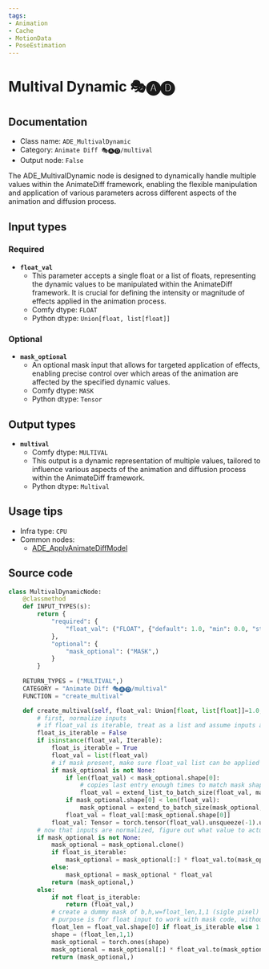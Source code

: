 ```yaml
---
tags:
- Animation
- Cache
- MotionData
- PoseEstimation
---
```


# Multival Dynamic 🎭🅐🅓
## Documentation
- Class name: `ADE_MultivalDynamic`
- Category: `Animate Diff 🎭🅐🅓/multival`
- Output node: `False`

The ADE_MultivalDynamic node is designed to dynamically handle multiple values within the AnimateDiff framework, enabling the flexible manipulation and application of various parameters across different aspects of the animation and diffusion process.
## Input types
### Required
- **`float_val`**
    - This parameter accepts a single float or a list of floats, representing the dynamic values to be manipulated within the AnimateDiff framework. It is crucial for defining the intensity or magnitude of effects applied in the animation process.
    - Comfy dtype: `FLOAT`
    - Python dtype: `Union[float, list[float]]`
### Optional
- **`mask_optional`**
    - An optional mask input that allows for targeted application of effects, enabling precise control over which areas of the animation are affected by the specified dynamic values.
    - Comfy dtype: `MASK`
    - Python dtype: `Tensor`
## Output types
- **`multival`**
    - Comfy dtype: `MULTIVAL`
    - This output is a dynamic representation of multiple values, tailored to influence various aspects of the animation and diffusion process within the AnimateDiff framework.
    - Python dtype: `Multival`
## Usage tips
- Infra type: `CPU`
- Common nodes:
    - [ADE_ApplyAnimateDiffModel](../../ComfyUI-AnimateDiff-Evolved/Nodes/ADE_ApplyAnimateDiffModel.md)



## Source code
```python
class MultivalDynamicNode:
    @classmethod
    def INPUT_TYPES(s):
        return {
            "required": {
                "float_val": ("FLOAT", {"default": 1.0, "min": 0.0, "step": 0.001},),
            },
            "optional": {
                "mask_optional": ("MASK",)
            }
        }
    
    RETURN_TYPES = ("MULTIVAL",)
    CATEGORY = "Animate Diff 🎭🅐🅓/multival"
    FUNCTION = "create_multival"

    def create_multival(self, float_val: Union[float, list[float]]=1.0, mask_optional: Tensor=None):
        # first, normalize inputs
        # if float_val is iterable, treat as a list and assume inputs are floats
        float_is_iterable = False
        if isinstance(float_val, Iterable):
            float_is_iterable = True
            float_val = list(float_val)
            # if mask present, make sure float_val list can be applied to list - match lengths
            if mask_optional is not None:
                if len(float_val) < mask_optional.shape[0]:
                    # copies last entry enough times to match mask shape
                    float_val = extend_list_to_batch_size(float_val, mask_optional.shape[0])
                if mask_optional.shape[0] < len(float_val):
                    mask_optional = extend_to_batch_size(mask_optional, len(float_val))
                float_val = float_val[:mask_optional.shape[0]]
            float_val: Tensor = torch.tensor(float_val).unsqueeze(-1).unsqueeze(-1)
        # now that inputs are normalized, figure out what value to actually return
        if mask_optional is not None:
            mask_optional = mask_optional.clone()
            if float_is_iterable:
                mask_optional = mask_optional[:] * float_val.to(mask_optional.dtype).to(mask_optional.device)
            else:
                mask_optional = mask_optional * float_val
            return (mask_optional,)
        else:
            if not float_is_iterable:
                return (float_val,)
            # create a dummy mask of b,h,w=float_len,1,1 (sigle pixel)
            # purpose is for float input to work with mask code, without special cases
            float_len = float_val.shape[0] if float_is_iterable else 1
            shape = (float_len,1,1)
            mask_optional = torch.ones(shape)
            mask_optional = mask_optional[:] * float_val.to(mask_optional.dtype).to(mask_optional.device)
            return (mask_optional,)

```
